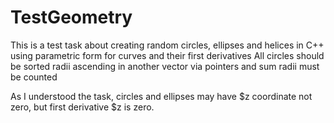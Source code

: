 # TestGeometry

This is a test task about creating random circles, ellipses and helices in C++ using parametric form for curves and their first derivatives
All circles should be sorted radii ascending in another vector via pointers and sum radii must be counted

As I understood the task, circles and ellipses may have $z coordinate not zero, but first derivative $z is zero.

